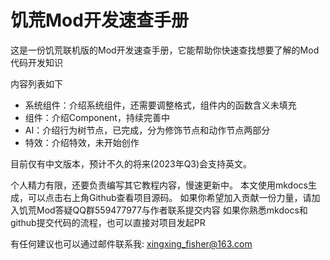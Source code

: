 
# 饥荒Mod开发速查手册

这是一份饥荒联机版的Mod开发速查手册，它能帮助你快速查找想要了解的Mod代码开发知识

内容列表如下

* 系统组件：介绍系统组件，还需要调整格式，组件内的函数含义未填充
* 组件：介绍Component，持续完善中
* AI：介绍行为树节点，已完成，分为修饰节点和动作节点两部分
* 特效：介绍特效，未开始创作

目前仅有中文版本，预计不久的将来(2023年Q3)会支持英文。

个人精力有限，还要负责编写其它教程内容，慢速更新中。
本文使用mkdocs生成，可以点击右上角Github查看项目源码。
如果你希望加入贡献一份力量，请加入饥荒Mod答疑QQ群559477977与作者联系提交内容
如果你熟悉mkdocs和github提交代码的流程，也可以直接对项目发起PR


有任何建议也可以通过邮件联系我: xingxing_fisher@163.com